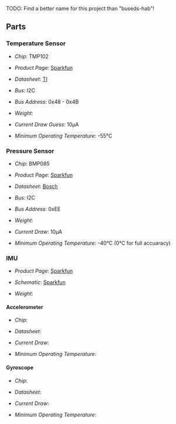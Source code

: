 TODO: Find a better name for this project than "buseds-hab"!

## Parts

### Temperature Sensor

* *Chip*: TMP102

* *Product Page*: [Sparkfun](https://www.sparkfun.com/products/9418)

* *Datasheet*: [TI](https://www.sparkfun.com/datasheets/Sensors/Temperature/tmp102.pdf)

* *Bus*: I2C

* *Bus Address*: 0x48 - 0x4B

* *Weight*:

* *Current Draw Guess*: 10µA

* *Minimum Operating Temperature*: -55°C

### Pressure Sensor

* *Chip*: BMP085

* *Product Page*: [Sparkfun](https://www.sparkfun.com/products/retired/9694)

* *Datasheet*: [Bosch](http://dlnmh9ip6v2uc.cloudfront.net/datasheets/Sensors/Pressure/BST-BMP085-DS000-06.pdf)

* *Bus*: I2C

* *Bus Address*: 0xEE

* *Weight*:

* *Current Draw*: 10µA

* *Minimum Operating Temperature*: -40°C (0°C for full accuaracy)

### IMU

* *Product Page*: [Sparkfun](https://www.sparkfun.com/products/10736)

* *Schematic*: [Sparkfun](https://www.sparkfun.com/datasheets/Sensors/IMU/9DOF-Razor-v14.pdf)

* *Weight*:

#### Accelerometer

* *Chip*:

* *Datasheet*:

* *Current Draw*:

* *Minimum Operating Temperature*:

#### Gyroscope

* *Chip*:

* *Datasheet*:

* *Current Draw*:

* *Minimum Operating Temperature*:

